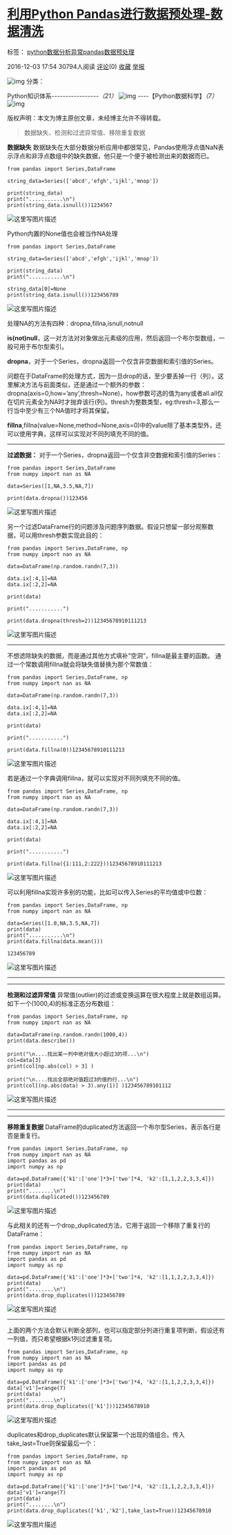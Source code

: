  

# [利用Python Pandas进行数据预处理-数据清洗](http://blog.csdn.net/yen_csdn/article/details/53445616)

标签： [python](http://www.csdn.net/tag/python)[数据分析](http://www.csdn.net/tag/%e6%95%b0%e6%8d%ae%e5%88%86%e6%9e%90)[异常](http://www.csdn.net/tag/%e5%bc%82%e5%b8%b8)[pandas](http://www.csdn.net/tag/pandas)[数据预处理](http://www.csdn.net/tag/%e6%95%b0%e6%8d%ae%e9%a2%84%e5%a4%84%e7%90%86)

2016-12-03 17:54 30794人阅读 [评论](http://blog.csdn.net/yen_csdn/article/details/53445616#comments)(0) [收藏](javascript:void(0);) [举报](http://blog.csdn.net/yen_csdn/article/details/53445616#report)

![img](http://static.blog.csdn.net/images/category_icon.jpg) 分类：

Python知识体系-----------------*（21）* ![img](http://static.blog.csdn.net/images/arrow_triangle%20_down.jpg) ----【Python数据科学】*（7）* ![img](http://static.blog.csdn.net/images/arrow_triangle%20_down.jpg)

版权声明：本文为博主原创文章，未经博主允许不得转载。

> 数据缺失、检测和过滤异常值、移除重复数据

**数据缺失** 
数据缺失在大部分数据分析应用中都很常见，Pandas使用浮点值NaN表示浮点和非浮点数组中的缺失数据，他只是一个便于被检测出来的数据而已。

```
from pandas import Series,DataFrame

string_data=Series(['abcd','efgh','ijkl','mnop'])

print(string_data)
print("...........\n")
print(string_data.isnull())1234567
```

![这里写图片描述](http://img.blog.csdn.net/20161203163334214)

Python内置的None值也会被当作NA处理

```
from pandas import Series,DataFrame

string_data=Series(['abcd','efgh','ijkl','mnop'])

print(string_data)
print("...........\n")

string_data[0]=None
print(string_data.isnull())123456789
```

![这里写图片描述](http://img.blog.csdn.net/20161203163557882)

处理NA的方法有四种：dropna,fillna,isnull,notnull

**is(not)null**，这一对方法对对象做出元素级的应用，然后返回一个布尔型数组，一般可用于布尔型索引。

**dropna**，对于一个Series，dropna返回一个仅含非空数据和索引值的Series。

问题在于DataFrame的处理方式，因为一旦drop的话，至少要丢掉一行（列）。这里解决方法与前面类似，还是通过一个额外的参数：dropna(axis=0,how=’any’,thresh=None)，how参数可选的值为any或者all.all仅在切片元素全为NA时才抛弃该行(列)。thresh为整数类型，eg:thresh=3,那么一行当中至少有三个NA值时才将其保留。

**fillna**,fillna(value=None,method=None,axis=0)中的value除了基本类型外，还可以使用字典，这样可以实现对不同列填充不同的值。

------

**过滤数据：** 
对于一个Series，dropna返回一个仅含非空数据和索引值的Series：

```
from pandas import Series,DataFrame
from numpy import nan as NA

data=Series([1,NA,3.5,NA,7])

print(data.dropna())123456
```

![这里写图片描述](http://img.blog.csdn.net/20161203165351489)

另一个过滤DataFrame行的问题涉及问题序列数据。假设只想留一部分观察数据，可以用thresh参数实现此目的：

```
from pandas import Series,DataFrame, np
from numpy import nan as NA

data=DataFrame(np.random.randn(7,3))

data.ix[:4,1]=NA
data.ix[:2,2]=NA

print(data)

print("...........")

print(data.dropna(thresh=2))12345678910111213
```

![这里写图片描述](http://img.blog.csdn.net/20161203170540183)

------

不想滤除缺失的数据，而是通过其他方式填补“空洞”，fillna是最主要的函数。 
通过一个常数调用fillna就会将缺失值替换为那个常数值：

```
from pandas import Series,DataFrame, np
from numpy import nan as NA

data=DataFrame(np.random.randn(7,3))

data.ix[:4,1]=NA
data.ix[:2,2]=NA

print(data)

print("...........")

print(data.fillna(0))12345678910111213
```

![这里写图片描述](http://img.blog.csdn.net/20161203170842830)

若是通过一个字典调用fillna，就可以实现对不同列填充不同的值。

```
from pandas import Series,DataFrame, np
from numpy import nan as NA

data=DataFrame(np.random.randn(7,3))

data.ix[:4,1]=NA
data.ix[:2,2]=NA

print(data)

print("...........")

print(data.fillna({1:111,2:222}))12345678910111213
```

![这里写图片描述](http://img.blog.csdn.net/20161203171021708)

可以利用fillna实现许多别的功能，比如可以传入Series的平均值或中位数：

```
from pandas import Series,DataFrame, np
from numpy import nan as NA

data=Series([1.0,NA,3.5,NA,7])
print(data)
print("...........\n")
print(data.fillna(data.mean()))

123456789
```

![这里写图片描述](http://img.blog.csdn.net/20161203171607422)

------

------

**检测和过滤异常值** 
异常值(outlier)的过滤或变换运算在很大程度上就是数组运算。如下一个(1000,4)的标准正态分布数组：

```
from pandas import Series,DataFrame, np
from numpy import nan as NA

data=DataFrame(np.random.randn(1000,4))
print(data.describe())

print("\n....找出某一列中绝对值大小超过3的项...\n")
col=data[3]
print(col[np.abs(col) > 3] )

print("\n....找出全部绝对值超过3的值的行...\n")
print(col[(np.abs(data) > 3).any(1)] )123456789101112
```

![这里写图片描述](http://img.blog.csdn.net/20161203172531823)

------

------

**移除重复数据** 
DataFrame的duplicated方法返回一个布尔型Series，表示各行是否是重复行。

```
from pandas import Series,DataFrame, np
from numpy import nan as NA
import pandas as pd
import numpy as np

data=pd.DataFrame({'k1':['one']*3+['two']*4, 'k2':[1,1,2,2,3,3,4]})
print(data)
print("........\n")
print(data.duplicated())123456789
```

![这里写图片描述](http://img.blog.csdn.net/20161203174303613)

与此相关的还有一个drop_duplicated方法，它用于返回一个移除了重复行的DataFrame：

```
from pandas import Series,DataFrame, np
from numpy import nan as NA
import pandas as pd
import numpy as np

data=pd.DataFrame({'k1':['one']*3+['two']*4, 'k2':[1,1,2,2,3,3,4]})
print(data)
print("........\n")
print(data.drop_duplicates())123456789
```

![这里写图片描述](http://img.blog.csdn.net/20161203174437497)

------

上面的两个方法会默认判断全部列，也可以指定部分列进行重复项判断，假设还有一列值，而只希望根据k1列过滤重复项。

```
from pandas import Series,DataFrame, np
from numpy import nan as NA
import pandas as pd
import numpy as np

data=pd.DataFrame({'k1':['one']*3+['two']*4, 'k2':[1,1,2,2,3,3,4]})
data['v1']=range(7)
print(data)
print("........\n")
print(data.drop_duplicates(['k1']))12345678910
```

![这里写图片描述](http://img.blog.csdn.net/20161203174646623)

duplicates和drop_duplicates默认保留第一个出现的值组合。传入take_last=True则保留最后一个：

```
from pandas import Series,DataFrame, np
from numpy import nan as NA
import pandas as pd
import numpy as np

data=pd.DataFrame({'k1':['one']*3+['two']*4, 'k2':[1,1,2,2,3,3,4]})
data['v1']=range(7)
print(data)
print("........\n")
print(data.drop_duplicates(['k1','k2'],take_last=True))12345678910
```

![这里写图片描述](http://img.blog.csdn.net/20161203175313299)